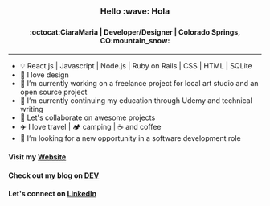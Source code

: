 <h3 align="center">
Hello :wave: Hola
<h3>
<h4 align="center">  
:octocat:CiaraMaria | Developer/Designer | Colorado Springs, CO:mountain_snow:
</h4> <hr>

- :bulb: React.js | Javascript | Node.js | Ruby on Rails | CSS | HTML | SQLite
- :art: I love design 
- 🔭 I’m currently working on a freelance project for local art studio and an open source project
- 🌱 I’m currently continuing my education through Udemy and technical writing
- 👯 Let's collaborate on awesome projects 
- :airplane: I love travel | :camping: camping | :coffee: and coffee
- 🤔 I’m looking for a new opportunity in a software development role

#### Visit my [Website](https://proiacm.github.io/)
#### Check out my blog on [DEV](https://dev.to/proiacm)
#### Let's connect on [LinkedIn](https://www.linkedin.com/in/cmproia/)
